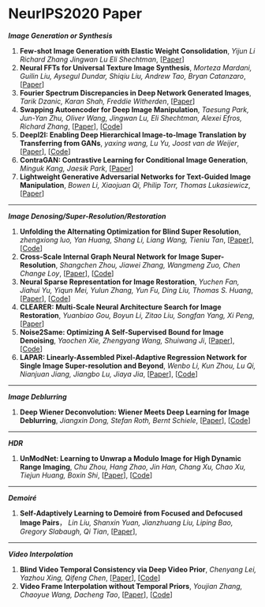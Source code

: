 # NeurIPS2020 Paper

***Image Generation or Synthesis***
1. **Few-shot Image Generation with Elastic Weight Consolidation**, *Yijun Li Richard Zhang Jingwan Lu Eli Shechtman*, [[Paper](https://papers.nips.cc/paper/2020/hash/b6d767d2f8ed5d21a44b0e5886680cb9-Abstract.html)]
2. **Neural FFTs for Universal Texture Image Synthesis**, *Morteza Mardani, Guilin Liu, Aysegul Dundar, Shiqiu Liu, Andrew Tao, Bryan Catanzaro*, [[Paper](https://papers.nips.cc/paper/2020/hash/a23156abfd4a114c35b930b836064e8b-Abstract.html)]
3. **Fourier Spectrum Discrepancies in Deep Network Generated Images**, *Tarik Dzanic, Karan Shah, Freddie Witherden*, [[Paper](https://papers.nips.cc/paper/2020/hash/1f8d87e1161af68b81bace188a1ec624-Abstract.html)]
4. **Swapping Autoencoder for Deep Image Manipulation**, *Taesung Park, Jun-Yan Zhu, Oliver Wang, Jingwan Lu, Eli Shechtman, Alexei Efros, Richard Zhang*, [[Paper](https://papers.nips.cc/paper/2020/hash/50905d7b2216bfeccb5b41016357176b-Abstract.html)], [[Code](https://github.com/rosinality/swapping-autoencoder-pytorch)]
5. **DeepI2I: Enabling Deep Hierarchical Image-to-Image Translation by Transferring from GANs**, *yaxing wang, Lu Yu, Joost van de Weijer*, [[Paper](https://papers.nips.cc/paper/2020/hash/88855547570f7ff053fff7c54e5148cc-Abstract.html)], [[Code](https://github.com/yaxingwang/DeepI2I)]
6. **ContraGAN: Contrastive Learning for Conditional Image Generation**, *Minguk Kang, Jaesik Park*, [[Paper](https://papers.nips.cc/paper/2020/hash/f490c742cd8318b8ee6dca10af2a163f-Abstract.html)]
7. **Lightweight Generative Adversarial Networks for Text-Guided Image Manipulation**, *Bowen Li, Xiaojuan Qi, Philip Torr, Thomas Lukasiewicz*,  [[Paper](https://papers.nips.cc/paper/2020/hash/fae0b27c451c728867a567e8c1bb4e53-Abstract.html)]

- - -
***Image Denosing/Super-Resolution/Restoration***
1. **Unfolding the Alternating Optimization for Blind Super Resolution**, *zhengxiong luo, Yan Huang, Shang Li, Liang Wang, Tieniu Tan*, [[Paper](https://papers.nips.cc/paper/2020/hash/3d2d8ccb37df977cb6d9da15b76c3f3a-Abstract.html)], [[Code](https://github.com/greatlog/DAN)]
2. **Cross-Scale Internal Graph Neural Network for Image Super-Resolution**, *Shangchen Zhou, Jiawei Zhang, Wangmeng Zuo, Chen Change Loy*, [[Paper](https://papers.nips.cc/paper/2020/hash/23ad3e314e2a2b43b4c720507cec0723-Abstract.html)], [[Code](https://github.com/sczhou/IGNN)]
3. **Neural Sparse Representation for Image Restoration**, *Yuchen Fan, Jiahui Yu, Yiqun Mei, Yulun Zhang, Yun Fu, Ding Liu, Thomas S. Huang*, [[Paper](https://papers.nips.cc/paper/2020/hash/b090409688550f3cc93f4ed88ec6cafb-Abstract.html)], [[Code](https://github.com/ychfan/nsr)]
4. **CLEARER: Multi-Scale Neural Architecture Search for Image Restoration**, *Yuanbiao Gou, Boyun Li, Zitao Liu, Songfan Yang, Xi Peng*, [[Paper](https://papers.nips.cc/paper/2020/hash/c6e81542b125c36346d9167691b8bd09-Abstract.html)]
5. **Noise2Same: Optimizing A Self-Supervised Bound for Image Denoising**, *Yaochen Xie, Zhengyang Wang, Shuiwang Ji*, [[Paper](https://papers.nips.cc/paper/2020/hash/ea6b2efbdd4255a9f1b3bbc6399b58f4-Abstract.html)], [[Code](https://github.com/divelab/Noise2Same)]
6. **LAPAR: Linearly-Assembled Pixel-Adaptive Regression Network for Single Image Super-resolution and Beyond**, *Wenbo Li, Kun Zhou, Lu Qi, Nianjuan Jiang, Jiangbo Lu, Jiaya Jia*, [[Paper](https://papers.nips.cc/paper/2020/hash/eaae339c4d89fc102edd9dbdb6a28915-Abstract.html)], [[Code](https://github.com/Jia-Research-Lab/Simple-SR)]

- - -
***Image Deblurring***
1. **Deep Wiener Deconvolution: Wiener Meets Deep Learning for Image Deblurring**, *Jiangxin Dong, Stefan Roth, Bernt Schiele*, [[Paper](https://papers.nips.cc/paper/2020/hash/0b8aff0438617c055eb55f0ba5d226fa-Abstract.html)], [[Code](https://github.com/dongjxjx/dwdn)]
- - -
***HDR***
1. **UnModNet: Learning to Unwrap a Modulo Image for High Dynamic Range Imaging**, *Chu Zhou, Hang Zhao, Jin Han, Chang Xu, Chao Xu, Tiejun Huang, Boxin Shi*,  [[Paper](https://papers.nips.cc/paper/2020/hash/1102a326d5f7c9e04fc3c89d0ede88c9-Abstract.html)], [[Code](https://github.com/fourson/UnModNet)]
- - -
***Demoiré***
1. **Self-Adaptively Learning to Demoiré from Focused and Defocused Image Pairs**， *Lin Liu, Shanxin Yuan, Jianzhuang Liu, Liping Bao, Gregory Slabaugh, Qi Tian*,  [[Paper](https://papers.nips.cc/paper/2020/hash/fd348179ec677c5560d4cd9c3ffb6cd9-Abstract.html)], 

- - -
***Video Interpolation*** 
1. **Blind Video Temporal Consistency via Deep Video Prior**, *Chenyang Lei, Yazhou Xing, Qifeng Chen*,  [[Paper](https://papers.nips.cc/paper/2020/hash/0c0a7566915f4f24853fc4192689aa7e-Abstract.html)], [[Code](https://github.com/ChenyangLEI/deep-video-prior)]
2. **Video Frame Interpolation without Temporal Priors**, *Youjian Zhang, Chaoyue Wang, Dacheng Tao*, [[Paper](https://papers.nips.cc/paper/2020/hash/9a11883317fde3aef2e2432a58c86779-Abstract.html)], [[Code](https://github.com/yjzhang96/UTI-VFI)]
